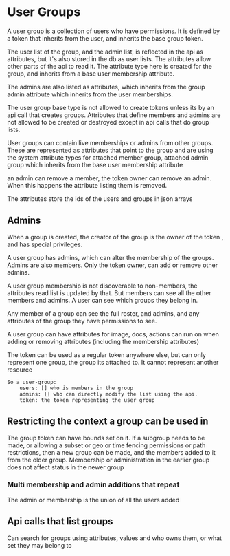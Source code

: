 # User Groups

A user group is a collection of users who have permissions.
It is defined by a token that inherits from the user, and inherits the base group token.


The user list of the group, and the admin list, is reflected in the api as attributes, but it's also stored in the db as user lists.
The attributes allow other parts of the api to read it. The attribute type here is created for the group, and inherits from a base user membership attribute.

The admins are also listed as attributes, which inherits from the group admin attribute which inherits from the user memberships. 

The user group base type is not allowed to create tokens unless its by an api call that creates groups.
Attributes that define members and admins are not allowed to be created or destroyed except in api calls that do group lists.

User groups can contain live memberships or admins from other groups. These are represented as attributes that point to the group
and are using the system attribute types for attached member group, attached admin group which inherits from the base user membership attribute

an admin can remove a member, the token owner can remove an admin. When this happens the attribute listing them is removed.

The attributes store the ids of the users and groups in json arrays

## Admins

When a group is created, the creator of the group is the owner of the token , and has special privileges.

A user group has admins, which can alter the membership of the groups. Admins are also members.
Only the token owner,  can add or remove other admins.

A user group membership is not discoverable to non-members, the attributes read list is updated by that. 
But members can see all the other members and admins.
A user can see which groups they belong in.

Any member of a group can see the full roster, and admins, and any attributes of the group they have permissions to see.

A user group can have attributes for image, docs, actions can run on when adding or removing attributes (including the membership attributes)


The token can be used as a regular token anywhere else, but can only represent one group, the group its attached to.
It cannot represent another resource


    So a user-group:
        users: [] who is members in the group
        admins: [] who can directly modify the list using the api.
        token: the token representing the user group


## Restricting the context a group can be used in

The group token can have bounds set on it.
If a subgroup needs to be made, or allowing a subset or geo or time fencing permissions or path restrictions,
then a new group can be made, and the members added to it from the older group.
Membership or administration in the earlier group does not affect status in the newer group



### Multi membership and admin additions that repeat

The admin or membership is the union of all the users added


## Api calls that list groups

Can search for groups using attributes, values and who owns them, or what set they may belong to

